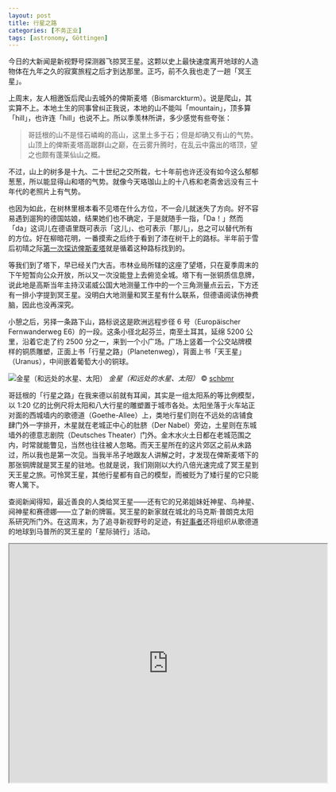 ```yaml
---
layout: post
title: 行星之路
categories: [不务正业]
tags: [astronomy, Göttingen]
---
```


今日的大新闻是新视野号探测器飞掠冥王星。这颗以史上最快速度离开地球的人造物体在九年之久的寂寞旅程之后才到达那里。正巧，前不久我也走了一趟「冥王星」。

上周末，友人相邀饭后爬山去城外的俾斯麦塔（Bismarckturm）。说是爬山，其实算不上。本地土生的同事曾纠正我说，本地的山不能叫「mountain」，顶多算「hill」，也许连「hill」也说不上。所以季羡林所讲，多少感觉有些夸张：

> 哥廷根的山不是怪石嶙峋的高山，这里土多于石；但是却确又有山的气势。山顶上的俾斯麦塔高踞群山之巅，在云雾升腾时，在乱云中露出的塔顶，望之也颇有蓬莱仙山之概。

不过，山上的树多是十九、二十世纪之交所栽，七十年前也许还没有如今这么郁郁葱葱，所以能显得山和塔的气势。就像今天珞珈山上的十八栋和老斋舍远没有三十年代的老照片上有气势。

也因为如此，在树林里根本看不见塔在什么方位，不一会儿就迷失了方向。好不容易遇到遛狗的德国姑娘，结果她们也不确定，于是就随手一指，「Da！」然而「da」这词儿在德语里既可表示「这儿」、也可表示「那儿」，总之可以替代所有的方位。好在柳暗花明，一番摸索之后终于看到了漆在树干上的路标。半年前于雪后初晴之际[第一次探访俾斯麦塔](https://instagram.com/p/y4KvwKgWsm/)就是循着这种路标找到的。

等我们到了塔下，早已经关门大吉。市林业局所辖的这座了望塔，只在夏季周末的下午短暂向公众开放，所以又一次没能登上去俯览全城。塔下有一张铜质信息牌，说此地是高斯当年主持汉诺威公国大地测量工作中的一个三角测量点云云，下方还有一排小字提到冥王星。没明白大地测量和冥王星有什么联系，但德语阅读伤神费脑，因此也没再深究。

小憩之后，另择一条路下山，路标说这是欧洲远程步径 6 号（Europäischer Fernwanderweg E6）的一段。这条小径北起芬兰，南至土耳其，延绵 5200 公里，沿着它走了约 2500 分之一，来到一个小广场。广场上竖着一个公交站牌模样的铜质雕塑，正面上书「行星之路」（Planetenweg），背面上书「天王星」（Uranus），中间嵌着葡萄大小的铜球。

![金星（和远处的水星、太阳）](http://ww3.sinaimg.cn/large/abb3ee10gw1eu441k7w76j215o0v94kv.jpg)
_金星（和远处的水星、太阳）_ © [schbmr](https://www.flickr.com/photos/schbmr/sets/72157630408000440)

哥廷根的「行星之路」在我来德以前就有耳闻，其实是一组太阳系的等比例模型，以 1:20 亿的比例尺将太阳和八大行星的雕塑置于城市各处。太阳坐落于火车站正对面的西城墙内的歌德道（Goethe-Allee）上，类地行星们则在不远处的店铺食肆门外一字排开，木星就在老城正中心的肚脐（Der Nabel）旁边，土星则在东城墙外的德意志剧院（Deutsches Theater）门外。金木水火土日都在老城范围之内，时常就能瞥见，当然也往往被人忽略。而天王星所在的这片郊区之前从未路过，所以我也是第一次见。当我半吊子地跟友人讲解之时，才发现在俾斯麦塔下的那张铜牌就是冥王星的驻地。也就是说，我们刚刚以大约八倍光速完成了冥王星到天王星之旅。可怜冥王星，其他行星都有自己的模型，而被贬为了矮行星的它只能寄人篱下。

查阅新闻得知，最近善良的人类给冥王星——还有它的兄弟姐妹妊神星、鸟神星、阋神星和赛德娜——立了新的牌匾。冥王星的新家就在城北的马克斯·普朗克太阳系研究所门外。在这周末，为了追寻新视野号的足迹，有[好事者](http://www.planetarium-goettingen.de/)还将组织从歌德道的地球到马普所的冥王星的「星际骑行」活动。

<iframe src="https://www.google.com/maps/d/u/0/embed?mid=zjBkW_riryyw.k8zQsSGG3ogE" width="640" height="480"></iframe>